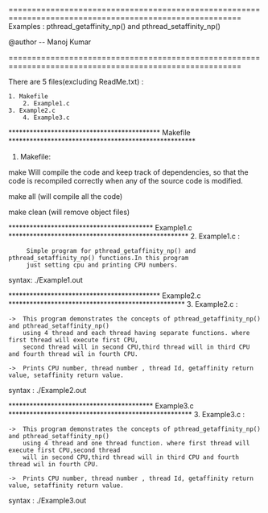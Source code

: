 

========================================================================================================
  Examples : pthread_getaffinity_np() and pthread_setaffinity_np()

  @author
         -- Manoj Kumar

========================================================================================================

There are 5 files(excluding ReadMe.txt) :

	1. Makefile
        2. Example1.c
	3. Example2.c
        4. Example3.c

******************************************* Makefile *****************************************************

1. Makefile: 

make 
      Will compile the code and keep track of dependencies, so that the code is recompiled correctly when any
      of the source code is modified.

make all 
	(will compile all the code)

make clean 
	(will remove object files)


***************************************** Example1.c  ***************************************************
2. Example1.c :

         Simple program for pthread_getaffinity_np() and pthread_setaffinity_np() functions.In this program 
         just setting cpu and printing CPU numbers.

   syntax: 
      	./Example1.out

******************************************* Example2.c **************************************************
3. Example2.c :

    ->  This program demonstrates the concepts of pthread_getaffinity_np() and pthread_setaffinity_np() 
        using 4 thread and each thread having separate functions. where first thread will execute first CPU,
        second thread will in second CPU,third thread will in third CPU and fourth thread wil in fourth CPU.

    ->  Prints CPU number, thread number , thread Id, getaffinity return value, setaffinity return value.    

  syntax : 
	./Example2.out

***************************************** Example3.c ****************************************************
3. Example3.c :

    ->  This program demonstrates the concepts of pthread_getaffinity_np() and pthread_setaffinity_np() 
        using 4 thread and one thread function. where first thread will execute first CPU,second thread 
        will in second CPU,third thread will in third CPU and fourth thread wil in fourth CPU.

    ->  Prints CPU number, thread number , thread Id, getaffinity return value, setaffinity return value.    

  syntax : 
	./Example3.out


